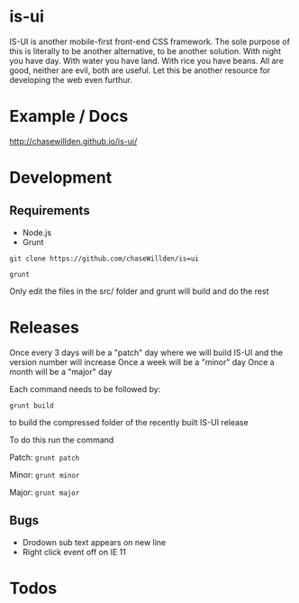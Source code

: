 is-ui
=====

IS-UI is another mobile-first front-end CSS framework. The sole purpose of this is literally to be another alternative, to be another solution. With night you have day. With water you have land. With rice you have beans. All are good, neither are evil, both are useful. Let this be another resource for developing the web even furthur.


Example / Docs
==============

http://chasewillden.github.io/is-ui/

Development
===========

Requirements
-------------
 - Node.js
 - Grunt

```
git clone https://github.com/chaseWillden/is=ui
```

```
grunt
```

Only edit the files in the src/ folder and grunt will build and do the rest

Releases
========
Once every 3 days will be a "patch" day where we will build IS-UI and the version number will increase
Once a week will be a "minor" day
Once a month will be a "major" day

Each command needs to be followed by:

```
grunt build
```

to build the compressed folder of the recently built IS-UI release

To do this run the command

Patch: ```grunt patch```

Minor: ```grunt minor```

Major: ```grunt major```

Bugs
----
 - Drodown sub text appears on new line
 - Right click event off on IE 11

Todos
=====